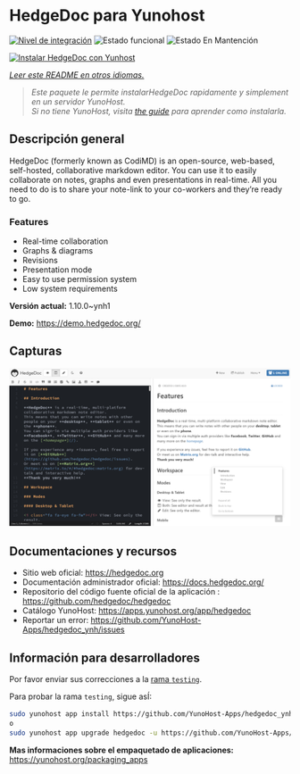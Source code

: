 <!--
Este archivo README esta generado automaticamente<https://github.com/YunoHost/apps/tree/master/tools/readme_generator>
No se debe editar a mano.
-->

# HedgeDoc para Yunohost

[![Nivel de integración](https://dash.yunohost.org/integration/hedgedoc.svg)](https://ci-apps.yunohost.org/ci/apps/hedgedoc/) ![Estado funcional](https://ci-apps.yunohost.org/ci/badges/hedgedoc.status.svg) ![Estado En Mantención](https://ci-apps.yunohost.org/ci/badges/hedgedoc.maintain.svg)

[![Instalar HedgeDoc con Yunhost](https://install-app.yunohost.org/install-with-yunohost.svg)](https://install-app.yunohost.org/?app=hedgedoc)

*[Leer este README en otros idiomas.](./ALL_README.md)*

> *Este paquete le permite instalarHedgeDoc rapidamente y simplement en un servidor YunoHost.*  
> *Si no tiene YunoHost, visita [the guide](https://yunohost.org/install) para aprender como instalarla.*

## Descripción general

HedgeDoc (formerly known as CodiMD) is an open-source, web-based, self-hosted, collaborative markdown editor.
You can use it to easily collaborate on notes, graphs and even presentations in real-time. All you need to do is to share your note-link to your co-workers and they’re ready to go.

### Features

- Real-time collaboration
- Graphs & diagrams
- Revisions
- Presentation mode
- Easy to use permission system
- Low system requirements


**Versión actual:** 1.10.0~ynh1

**Demo:** <https://demo.hedgedoc.org/>

## Capturas

![Captura de HedgeDoc](./doc/screenshots/screenshot.png)

## Documentaciones y recursos

- Sitio web oficial: <https://hedgedoc.org>
- Documentación administrador oficial: <https://docs.hedgedoc.org/>
- Repositorio del código fuente oficial de la aplicación : <https://github.com/hedgedoc/hedgedoc>
- Catálogo YunoHost: <https://apps.yunohost.org/app/hedgedoc>
- Reportar un error: <https://github.com/YunoHost-Apps/hedgedoc_ynh/issues>

## Información para desarrolladores

Por favor enviar sus correcciones a la [rama `testing`](https://github.com/YunoHost-Apps/hedgedoc_ynh/tree/testing).

Para probar la rama `testing`, sigue asÍ:

```bash
sudo yunohost app install https://github.com/YunoHost-Apps/hedgedoc_ynh/tree/testing --debug
o
sudo yunohost app upgrade hedgedoc -u https://github.com/YunoHost-Apps/hedgedoc_ynh/tree/testing --debug
```

**Mas informaciones sobre el empaquetado de aplicaciones:** <https://yunohost.org/packaging_apps>
